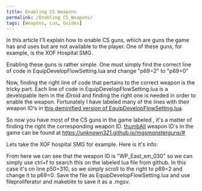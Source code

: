 ```yaml
---
title: Enabling CS Weapons
permalink: /Enabling_CS_Weapons/
tags: [Weapons, Lua, Guides]
---
```


In this article I'll explain how to enable CS guns, which are guns the
game has and uses but are not available to the player. One of these
guns, for example, is the XOF Hospital SMG.

Enabling these guns is rather simple. One must simply find the correct
line of code in EquipDevelopFlowSetting.lua and change "p69=2" to
"p69=0"

Now, finding the right line of code that pertains to the correct weapon
is the tricky part. Each line of code in EquipDevelopFlowSetting.lua is
a developable item in the iDroid and finding the right one is needed in
order to enable the weapon. Fortunately I have labeled many of the lines
with their weapon ID's in [this deminified version of
EquipDevelopFlowSetting.lua](https://github.com/Your401kPlan/Misc-Lua/blob/main/EquipDevelopFlowSetting%20Labeled.lua).

So now you have most of the CS guns in the game labeled , it's a matter
of finding the right the corresponding weapon ID.
[thumbAll](/File:XOF_Hospital_SMG_Info.png "wikilink") weapon ID's in
the game can be found at <https://unknown321.github.io/mgsmonsterguns/#>

Lets take the XOF hospital SMG for example. Here is it's info:

From here we can see that the weapon ID is "WP_East_sm_030" so we can
simply use ctrl+f to search this on the labeled lua file from github. In
this case it's on line p50=310, so we simply scroll to the right to
p69=2 and change it to p69=0. Save the file as
EquipDevelopFlowSetting.lua and use fileproliferator and makebite to
save it as a .mgsv.
